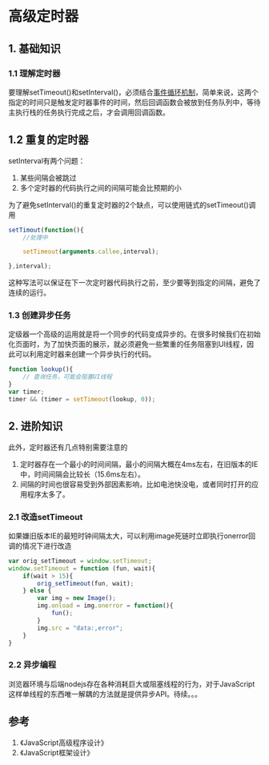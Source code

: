 # 高级定时器

## 1. 基础知识

### 1.1 理解定时器

要理解setTimeout()和setInterval()，必须结合[事件循环机制](../core/event-loop.md)，简单来说，这两个指定的时间只是触发定时器事件的时间，然后回调函数会被放到任务队列中，等待主执行栈的任务执行完成之后，才会调用回调函数。

## 1.2 重复的定时器

setInterval有两个问题：

1. 某些间隔会被跳过
2. 多个定时器的代码执行之间的间隔可能会比预期的小

为了避免setInterval()的重复定时器的2个缺点，可以使用链式的setTimeout()调用

```javascript
setTimout(function(){
    //处理中

    setTimeout(arguments.callee,interval);

},interval);
```

这种写法可以保证在下一次定时器代码执行之前，至少要等到指定的间隔，避免了连续的运行。

### 1.3 创建异步任务

定级器一个高级的运用就是将一个同步的代码变成异步的。在很多时候我们在初始化页面时，为了加快页面的展示，就必须避免一些繁重的任务阻塞到UI线程，因此可以利用定时器来创建一个异步执行的代码。

```javascript
function lookup(){
    // 查询任务，可能会阻塞UI线程
}
var timer;
timer && (timer = setTimeout(lookup, 0));
```

## 2. 进阶知识

此外，定时器还有几点特别需要注意的

1. 定时器存在一个最小的时间间隔，最小的间隔大概在4ms左右，在旧版本的IE中，时间间隔会比较长（15.6ms左右）。
2. 间隔的时间也很容易受到外部因素影响，比如电池快没电，或者同时打开的应用程序太多了。

### 2.1 改造setTimeout

如果嫌旧版本IE的最短时钟间隔太大，可以利用image死链时立即执行onerror回调的情况下进行改造

```javascript
var orig_setTimeout = window.setTimeout;
window.setTimeout = function (fun, wait){
    if(wait > 15){
        orig_setTimeout(fun, wait);
    } else {
        var img = new Image();
        img.onload = img.onerror = function(){
            fun();
        }
        img.src = "data:,error";
    }
}
```

### 2.2 异步编程

浏览器环境与后端nodejs存在各种消耗巨大或阻塞线程的行为，对于JavaScript这样单线程的东西唯一解耦的方法就是提供异步API。待续。。。

## 参考

1. 《JavaScript高级程序设计》
2. 《JavaScript框架设计》